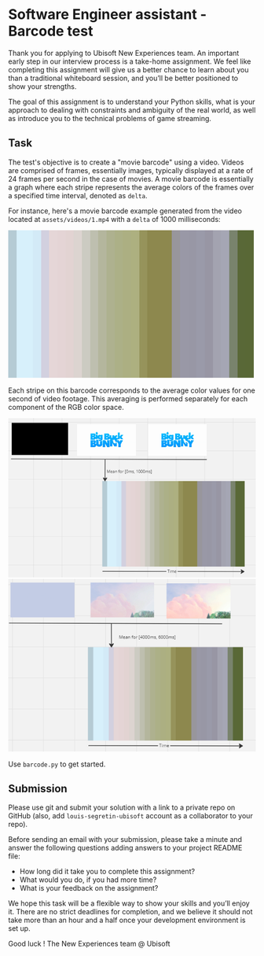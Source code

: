 # Software Engineer assistant - Barcode test

Thank you for applying to Ubisoft New Experiences team. An important early step in our interview process is a
take-home assignment. We feel like completing this assignment will give us a better chance to learn
about you than a traditional whiteboard session, and you’ll be better positioned to show your strengths.

The goal of this assignment is to understand your Python skills, what is your approach to dealing with
constraints and ambiguity of the real world, as well as introduce you to
the technical problems of game streaming. 

## Task
The test's objective is to create a "movie barcode" using a video. Videos are comprised of frames,
essentially images, typically displayed at a rate of 24 frames per second in the case of movies.
A movie barcode is essentially a graph where each stripe represents the average colors of the frames over a specified time interval, denoted as `delta`.

For instance, here's a movie barcode example generated from the video located at `assets/videos/1.mp4` with a `delta` of 1000 milliseconds:

![Barcode image](assets/images/1.png) 

Each stripe on this barcode corresponds to the average color values for one second of video footage. 
This averaging is performed separately for each component of the RGB color space.

![0_1000.png](assets%2Fimages%2F0_1000.png)
![4000_6000.png](assets%2Fimages%2F4000_6000.png)
 
Use `barcode.py` to get started. 

## Submission

Please use git and submit your solution with a link to a private repo on GitHub (also, add 
`louis-segretin-ubisoft` account as a collaborator to your repo).

Before sending an email with your submission, please take a minute and answer the following questions
adding answers to your project README file:
- How long did it take you to complete this assignment?
- What would you do, if you had more time?
- What is your feedback on the assignment?

We hope this task will be a flexible way to show your skills and you’ll enjoy it. There are no strict deadlines for completion, 
and we believe it should not take more than an hour and a half once your development environment is set up.

Good luck ! 
The New Experiences team @ Ubisoft